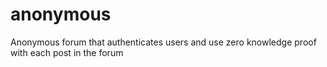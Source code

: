 # anonymous
Anonymous forum that authenticates users and use zero knowledge proof with each post in the forum
